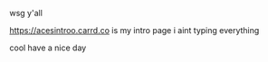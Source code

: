wsg y'all

https://acesintroo.carrd.co is my intro page i aint typing everything

cool have a nice day
